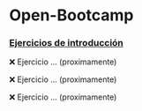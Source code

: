 # Open-Bootcamp

### [Ejercicios de introducción](#)
:x: Ejercicio ... (proximamente)

:x: Ejercicio ... (proximamente)

:x: Ejercicio ... (proximamente)
